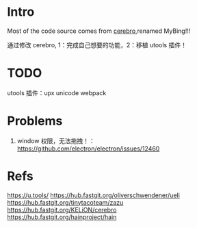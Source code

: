 # Intro

Most of the code source comes from [cerebro](https://github.com/KELiON/cerebro),renamed MyBing!!!

通过修改 cerebro, 1：完成自己想要的功能，2：移植 utools 插件！

# TODO

utools 插件：upx
unicode webpack

# Problems

1. window 权限，无法拖拽！：https://github.com/electron/electron/issues/12460

# Refs

https://u.tools/
https://hub.fastgit.org/oliverschwendener/ueli
https://hub.fastgit.org/tinytacoteam/zazu
https://hub.fastgit.org/KELiON/cerebro
https://hub.fastgit.org/hainproject/hain
